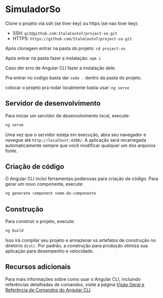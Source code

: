 # SimuladorSo

Clone o projeto via ssh (se tiver key) ou https (se nao tiver key):
- SSH: ```git@github.com:ItaloCouto7/project-so.git```
- HTTPS: ```https://github.com/ItaloCouto7/project-so.git```

Após clonagem entrar na pasta do projeto:
```cd project-so```

Após entrar na pasta fazer a instalação:
```npm i```

Caso der erro de Angular CLI fazer a instalação dele.

Pra entrar no codigo basta dar ```code .``` dentro da pasta do projeto.

colocar o projeto pra rodar localmente basta usar:
```ng serve``` 

## Servidor de desenvolvimento

Para iniciar um servidor de desenvolvimento local, execute:

```bash
ng serve
```

Uma vez que o servidor esteja em execução, abra seu navegador e navegue até `http://localhost:4200/`. A aplicação será recarregada automaticamente sempre que você modificar qualquer um dos arquivos fonte.

## Criação de código

O Angular CLI inclui ferramentas poderosas para criação de código. Para gerar um novo componente, execute:

```bash
ng generate component nome-do-componente
```

## Construção

Para construir o projeto, execute:

```bash
ng build
```

Isso irá compilar seu projeto e armazenar os artefatos de construção no diretório `dist/`. Por padrão, a construção para produção otimiza sua aplicação para desempenho e velocidade.

## Recursos adicionais

Para mais informações sobre como usar o Angular CLI, incluindo referências detalhadas de comandos, visite a página [Visão Geral e Referência de Comandos do Angular CLI](https://angular.dev/tools/cli).
